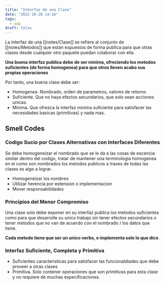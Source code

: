 ```yaml
---
title: "Interfaz de una Clase"
date: "2022-10-28 14:16"
tags: 
  - oop
draft: false
---
```

La interfaz de una [[notes/Clase]] se refiere al conjunto de [[notes/Metodos]] que estan expuestos de forma publica para que otras clases desde cualquier otro paquete puedan colaborar con ella.

**Una buena interfaz publica debe de ser minima, ofreciendo los metodos suficientes (de forma homogenea) para que otros lleven acabo sus propias operaciones**

Por tanto, una buena clase debe ser:
- Homogenea. Nombrado, orden de parametros, valores de retorno
- Suficiente. Que no haya efectos secundarios, que solo sean acciones unicas.
- Minima. Que ofrezca la interfaz minima suficiente para satisfacer las necesidades basicas (primitivas) y nada mas.
## Smell Codes
### Codigo Sucio por Clases Alternativas con Interfaces Diferentes
Se debe homogeneizar el nombrado que se le da a las cosas de escencia similar dentro del codigo, tratar de mantener una terminologia homogenea en el como son nombrados los metodos publicos a traves de todas las clases es algo a lograr.

- Homogeneizar los nombres
- Utilizar herencia por extension o implementacion
- Mover responsabilidades

### Principios del Menor Compromiso
Una clase solo debe exponer en su interfaz publica los metodos suficientes como para que desarrolle su unico trabajo sin tener efectos secundarios o tener metodos que no van de acuerdo con el nombrado / los datos que tiene.

**Cada metodo tiene que ser un unico verbo, e implementa solo lo que dice**.

### Interfaz Suficiente, Completa y Primitiva
- Suficientes caracteristicas para satisfacer las funcionaldiades que debe proveer a otras clases
- Primitiva. Solo contener operaciones que son primitivas para esta clase y no requiere de muchas especificaciones.
